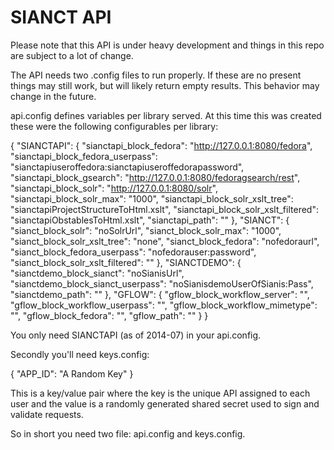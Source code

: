 SIANCT API
==========

Please note that this API is under heavy development and things in this repo are subject to a lot of change.

The API needs two .config files to run properly. If these are no present things may still work, but will likely return empty results. This behavior may change in the future.


api.config defines variables per library served. At this time this was created these were the following configurables per library:

{
  "SIANCTAPI": {
    "sianctapi_block_fedora": "http://127.0.0.1:8080/fedora",
    "sianctapi_block_fedora_userpass": "sianctapiuseroffedora:sianctapiuseroffedorapassword",
    "sianctapi_block_gsearch": "http://127.0.0.1:8080/fedoragsearch/rest",
    "sianctapi_block_solr": "http://127.0.0.1:8080/solr",
    "sianctapi_block_solr_max": "1000",
    "sianctapi_block_solr_xslt_tree": "sianctapiProjectStructureToHtml.xslt",
    "sianctapi_block_solr_xslt_filtered": "sianctapiObstablesToHtml.xslt",
    "sianctapi_path": ""
  },
  "SIANCT": {
    "sianct_block_solr": "noSolrUrl",
    "sianct_block_solr_max": "1000",
    "sianct_block_solr_xslt_tree": "none",
    "sianct_block_fedora": "nofedoraurl",
    "sianct_block_fedora_userpass": "nofedorauser:password",
    "sianct_block_solr_xslt_filtered": ""
  },
  "SIANCTDEMO": {
    "sianctdemo_block_sianct": "noSianisUrl",
    "sianctdemo_block_sianct_userpass": "noSianisdemoUserOfSianis:Pass",
    "sianctdemo_path": ""
  },
  "GFLOW": {
    "gflow_block_workflow_server": "",
    "gflow_block_workflow_userpass": "",
    "gflow_block_workflow_mimetype": "",
    "gflow_block_fedora": "",
    "gflow_path": ""
  }
}

You only need SIANCTAPI (as of 2014-07) in your api.config.

Secondly you'll need keys.config:

{
  "APP_ID": "A Random Key"
}

This is a key/value pair where the key is the unique API assigned to each user and the value is a randomly generated shared secret used to sign and validate requests.

So in short you need two file: api.config and keys.config.